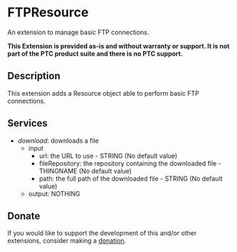 # FTPResource
An extension to manage basic FTP connections.

**This Extension is provided as-is and without warranty or support. It is not part of the PTC product suite and there is no PTC support.**

## Description
This extension adds a Resource object able to perform basic FTP connections.

## Services
- *download*: downloads a file
  - input
    - url: the URL to use - STRING (No default value)
    - fileRepository: the repository containing the downloaded file - THINGNAME (No default value)
    - path: the full path of the downloaded file - STRING (No default value)
  - output: NOTHING

## Donate
If you would like to support the development of this and/or other extensions, consider making a [donation](https://www.paypal.com/donate/?business=HCDX9BAEYDF4C&no_recurring=0&currency_code=EUR).
